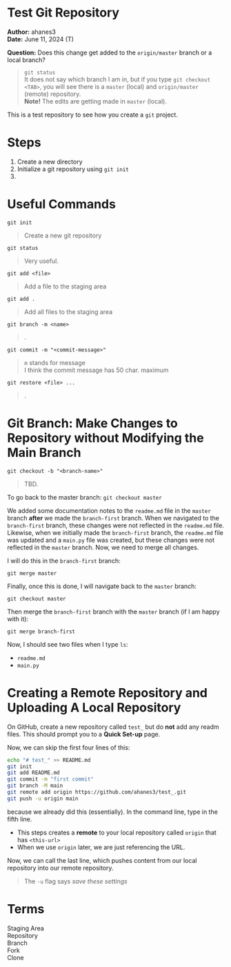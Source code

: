 # Test Git Repository 

**Author:** ahanes3  
**Date:** June 11, 2024 (T)  

**Question:** Does this change get added to the `origin/master` branch or a local branch? 
> `git status`  
> It does not say which branch I am in, but if you type `git checkout <TAB>`, you will see there is a `master` (local) and `origin/master` (remote) repository.  
> **Note!** The edits are getting made in `master` (local).  


This is a test repository to see how you create a `git` project.  
# Steps 

1. Create a new directory 
2. Initialize a git repository using `git init` 
3. 

# Useful Commands 

`git init`  
> Create a new git repository 

`git status`  
> Very useful.

`git add <file>`  
> Add a file to the staging area  

`git add .` 
> Add all files to the staging area  

`git branch -m <name>`  
> .

`git commit -m "<commit-message>"` 
> `m` stands for message  
> I think the commit message has 50 char. maximum  

`git restore <file> ...` 
> .




# Git Branch: Make Changes to Repository without Modifying the Main Branch 

`git checkout -b "<branch-name>"` 
> TBD.  

To go back to the master branch: 
`git checkout master`  

We added some documentation notes to the `readme.md` file in the `master` branch **after** we made the `branch-first` branch. When we navigated to the `branch-first` branch, these changes were not reflected in the `readme.md` file. Likewise, when we initially made the `branch-first` branch, the `readme.md` file was updated and a `main.py` file was created, but these changes were not reflected in the `master` branch. Now, we need to merge all changes.  

I will do this in the `branch-first` branch:  

`git merge master`  

Finally, once this is done, I will navigate back to the `master` branch:  

`git checkout master`  

Then merge the `branch-first` branch with the `master` branch (if I am happy with it):  

`git merge branch-first`  

Now, I should see two files when I type `ls`: 
- `readme.md` 
- `main.py` 


# Creating a Remote Repository and Uploading A Local Repository 

On GitHub, create a new repository called `test_` but do **not** add any readm files. This should prompt you to a **Quick Set-up** page.  

Now, we can skip the first four lines of this: 
```bash 
echo "# test_" >> README.md
git init
git add README.md
git commit -m "first commit"
git branch -M main
git remote add origin https://github.com/ahanes3/test_.git
git push -u origin main
``` 
because we already did this (essentially). In the command line, type in the fifth line. 
- This steps creates a **remote** to your local repository called `origin` that has `<this-url>` 
- When we use `origin` later, we are just referencing the URL. 

Now, we can call the last line, which pushes content from our local repository into our remote repository. 
> The `-u` flag says *save these settings*  




# Terms 

Staging Area   
Repository  
Branch  
Fork  
Clone  